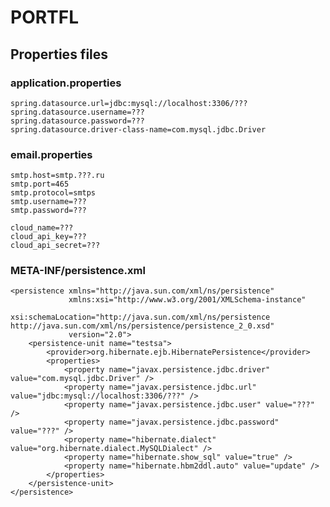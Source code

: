 # PORTFL

## Properties files

### application.properties

    spring.datasource.url=jdbc:mysql://localhost:3306/???
    spring.datasource.username=???
    spring.datasource.password=???
    spring.datasource.driver-class-name=com.mysql.jdbc.Driver

### email.properties

    smtp.host=smtp.???.ru
    smtp.port=465
    smtp.protocol=smtps
    smtp.username=???
    smtp.password=???
    
    cloud_name=???
    cloud_api_key=???
    cloud_api_secret=???

### META-INF/persistence.xml

    <persistence xmlns="http://java.sun.com/xml/ns/persistence"
                 xmlns:xsi="http://www.w3.org/2001/XMLSchema-instance"
                 xsi:schemaLocation="http://java.sun.com/xml/ns/persistence http://java.sun.com/xml/ns/persistence/persistence_2_0.xsd"
                 version="2.0">
        <persistence-unit name="testsa">
            <provider>org.hibernate.ejb.HibernatePersistence</provider>
            <properties>
                <property name="javax.persistence.jdbc.driver" value="com.mysql.jdbc.Driver" />
                <property name="javax.persistence.jdbc.url" value="jdbc:mysql://localhost:3306/???" />
                <property name="javax.persistence.jdbc.user" value="???" />
                <property name="javax.persistence.jdbc.password" value="???" />
                <property name="hibernate.dialect" value="org.hibernate.dialect.MySQLDialect" />
                <property name="hibernate.show_sql" value="true" />
                <property name="hibernate.hbm2ddl.auto" value="update" />
            </properties>
        </persistence-unit>
    </persistence>
    